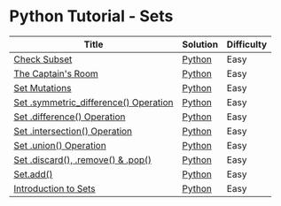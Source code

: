 # Python Tutorial - Sets

| Title | Solution | Difficulty |
| ----- | -------- | ---------- |
| [Check Subset](https://www.hackerrank.com/challenges/py-check-subset) | [Python](./Check%20Subset/main.py) | Easy |
| [The Captain's Room](https://www.hackerrank.com/challenges/py-the-captains-room) | [Python](./The%20Captain's%20Room/main.py) | Easy |
| [Set Mutations](https://www.hackerrank.com/challenges/py-set-mutations) | [Python](./Set%20Mutations/main.py) | Easy |
| [Set .symmetric_difference() Operation](https://www.hackerrank.com/challenges/py-set-symmetric-difference-operation) | [Python](./Set%20.symmetric_difference()%20Operation/main.py) | Easy |
| [Set .difference() Operation](https://www.hackerrank.com/challenges/py-set-difference-operation) | [Python](./Set%20.difference()%20Operation/main.py) | Easy |
| [Set .intersection() Operation](https://www.hackerrank.com/challenges/py-set-intersection-operation) | [Python](./Set%20.intersection()%20Operation/main.py) | Easy |
| [Set .union() Operation](https://www.hackerrank.com/challenges/py-set-union) | [Python](./Set%20.union()%20Operation/main.py) | Easy |
| [Set .discard(), .remove() & .pop()](https://www.hackerrank.com/challenges/py-set-discard-remove-pop) | [Python](./Set%20.discard(),%20.remove()%20&%20.pop()/main.py) | Easy |
| [Set.add()](https://www.hackerrank.com/challenges/py-set-add) | [Python](./Set.add()/main.py) | Easy |
| [Introduction to Sets](https://www.hackerrank.com/challenges/py-introduction-to-sets) | [Python](./Introduction%20to%20Sets/main.py) | Easy |
